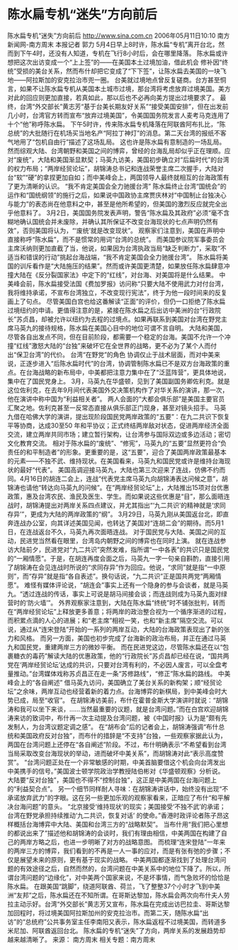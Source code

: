 # 陈水扁专机“迷失”方向前后

陈水扁专机“迷失”方向前后
http://www.sina.com.cn 2006年05月11日10:10 南方新闻网-南方周末
本报记者 郭力
5月4日早上8时许，陈水扁“专机”离开台北，然而到下午4时，还没有人知道，专机在飞行8小时后，会在哪里降落。
陈水扁或许想把这次出访变成一个“上上签”的——在美国本土过境加油，借此机会
修补因“终统”受损的美台关系，然而布什却把它变成了“下下签”，让陈水扁去美国的一块飞地——阿拉斯加的安克拉治市兜一圈。
台美就过境地点曾反复磋商。台方甚至恫言，如果不让陈水扁专机从美国本土城市过境，那台湾将考虑放弃过境美国。美方对此的回应则更加直接，若真如此，那以后也不必再向美方提出过境要求了。
最终，台湾“外交部长”黄志芳“基于台美长期友好关系”“接受美国安排”，但在出发前几小时，台湾官方转而宣布“放弃过境美国”，令美国国务院发言人麦考马克连用了十个“他”称呼陈水扁。
下午5时许，传来陈水扁专机降落在阿联酋阿布扎比，“陈总统”的大批随行在机场买当地名产“阿拉丁神灯”的消息。第二天台湾的报纸不客气地用了“包机自由行”描述了这场乱局。
这也许是陈水扁有意制造的一场乱局。然而综观大陆、台湾朝野和美国之间的博弈，曾经的台海乱局却似乎正在理顺。应对“废统”，大陆和美国渐显默契；马英九访美，美国初步确立对“后扁时代”的台湾的权力布局；“两岸经贸论坛”，胡锦涛总书记和连战荣誉主席二次握手，大陆对台“软”“硬”的拿捏更加自如；而中美峰会上，两国领导人最终就相互的台海政策有了更为清晰的认识。
“我不肯定美国会全力驰援台湾”
陈水扁终止台湾“国统会”的运作和“国统纲领”的施行之后，如果说中国政协主席贾庆林对“中国制止台独决心与能力”的表态尚在他意料之中，甚至是他所希望的，但美国的激烈反应就完全出乎他意料了。
3月2日，美国国务院发表声明，警告“陈水扁及其政府”必须“毫不含糊地确认国统会并未废除，并确认其所保证不改变台海现状的七点声明仍然有效”，否则美国将认为，“‘废统’就是改变现状”。
观察家们注意到，美国在声明中直接称呼“陈水扁”，而不是惯常的用词“台湾的总统”。
而美国参议院军事委员会主席沃纳则更加直截了当，他说，如果因为台湾执政当局“缺乏判断力”，采取“不适当和错误的行动”挑起台海战端，“我不肯定美国会全力驰援台湾”。
陈水扁将美国的训斥看作是“大陆施压的结果”。然而或许美国更清楚，如果放任陈水扁肆意冲撞大陆在《反分裂国家法》中定下的“红线”，对台海、对美国将是什么结果。
中美峰会前，陈水扁接受法国《费加罗报》访问称“只要大陆不使用武力对付台湾，我将维持承诺，不宣布台湾独立，不改变现行宪法”，终于为他一段时间来的反复画上了句点。
尽管美国白宫也给这番解读“正面”的评价，但仍一口拒绝了陈水扁过境纽约的申请。更值得注意的是，紧接在陈水扁之后出访中美洲的台“行政院长”苏贞昌，却被允许以纽约为去程的过境点。如果再联系到美国对台湾在野党主席马英九的接待规格，陈水扁在美国心目中的地位可谓不言自明。
大陆和美国，尽管各自出发点不同，但在目前阶段，都需要一个稳定的台海。美国不允许一个冲撞“红线”激怒大陆的“台独”来破坏它在全世界的战略，更不必为了某个人而付出“保卫台湾”的代价。
台湾“在野党”的角色
协调仅止于战术层面，而对中美来说，正逐步进入“后陈水扁时代”的台湾，协调管制陈水扁已不是双方台海政策的重点。在台海战略的新布局中，中美都把注意力集中在了“泛蓝阵营”，更具体地说，集中在了国民党身上。
3月，马英九在华盛顿，见到了美国副国务卿佐利克。就是这位佐利克，在去年9月间代表美国外交决策机构作了对华关系的演讲，那一次，他在演讲中称中国为“利益相关者”。
两人会面的“大都会俱乐部”是美国主要官员汇聚之地。佐利克甚至一反常态直接从俱乐部正门现身，甚至对镜头招手。
马英九借在哈佛大学的演讲，提出现阶段国民党两岸政策的“五要”：在九二共识下恢复平等协商，达成30至50 年和平协议；正式终结两岸敌对状态，促进两岸经济全面交流，建立两岸共同市场；建立暂行架构，让台湾参与国际双边或多边活动；密切文化教育交流。
相对于陈水扁的“废统”、“修宪”，马英九的“五要”显然更符合“负责任的和平制造者”的形象。更重要的是，这“五要”，迎合了美国两岸政策最基本的元素——不独不武、维持现状。在美国看来，马英九和国民党或许是维持台海现状的最好“代表”。
美国高调迎接马英九，大陆也第三次迎来了连战，仿佛不约而同。4月16日的胡连二会上，连战“代表党主席马英九向胡锦涛表达问候之意”，胡锦涛也请他“转达向马英九的问候”。在“两岸经贸论坛”上，大陆推出15项对台优惠政策，惠及台湾农民、渔民及医生、学生。而如果说这些优惠是“目”，那么面晤连战时，胡锦涛提出对两岸关系四点建议，并尤其指出“‘九二共识’的精神就是‘求同存异’”，更成为大陆的两岸政策的“纲”。
3月29日，马英九刚从美国返台北，即直奔连战办公室，向其详述美国见闻，也转达了美国对“连胡二会”的期待。而5月1日，在连战返台不久，马英九再次面晤连战。
对于国民党与大陆、美国之间的互动，民进党当然看在眼里，台湾岛内朝野之间的博弈也在同时上演。
就在连战参访大陆前夕，民进党对“九二共识”突然发难，指所谓“一中各表”的共识只是国民党的“一厢情愿”。于是，在胡连再度会面之后，马英九一字一句亲自斟酌，直接引用了胡锦涛在会见连战时所说的“求同存异”作为回应。他说，“求同”就是指“一中原则”，而“存异”就是指“各自表述”。换句话说，“九二共识”正是国共两党“两厢情愿”。
难怪有媒体评论说，“胡连会”事实上还有一个隐身的参与会谈者，就是马英九。“透过连战的传话，事实上可说是胡马间接会谈；而连战则成为马英九面对绿营时的‘防火墙’”。
外界观察家注意到，大陆在陈水扁“终统”时不铺张批判，转而在“两岸经贸论坛”上释放更多善意；将两岸的政治整合视为一个循序渐进的过程，而积累点滴的人心的进展；和“老主席”相视一笑，也和“新主席”隔空交流。可以说，通过从“连宋登陆”开始的一系列的两岸互动，大陆的台海政策表现出了新的张力和风格。
而另一方面，美国也初步完成了台海新的政治布局，并正在通过马英九和国民党，重建两岸三方的微妙平衡。
而在民进党这边，尽管陈水扁还在以“包裹糖衣的毒药”解读大陆的优惠政策，他的“行政院长”苏贞昌却已经在说，“国共两党在‘两岸经贸论坛’达成的共识，只要对台湾有利的，不必因人废言，可以全盘考量推动。”台湾媒体戏称苏贞昌正在走一条“苏修路线”，“修正”陈水扁的路线。
中美峰会上的“各自阐述”
借马英九访问，美国确立了美台关系的新构架；顺“经贸论坛”之余味，两岸互动也经营着新的着力点。台海博弈的新棋局，到中美峰会时大势已成，局至“收官”。
在胡锦涛访美前，布什在霍普金斯大学演讲时就说：“胡锦涛和我可以坐下来谈，……当然最重要的议题，就是台湾问题。”而在白宫欢迎胡锦涛来访的致词中，布什再一次主动提及台湾问题，被《中国时报》认为是“颇有先发制人，为台湾议题定调之感”。
在“胡布会”后的记者会上，胡锦涛强调“布什总统和美国政府反对台独”，而布什的措辞是“不支持”台独，一些观察家据此认为，两国在台湾问题上还停在“各自阐述”阶段。不过，布什明确表示“不希望看到台湾当局采取改变台海现状的举动，进而破坏中美关系”，而胡锦涛对此“表示高度赞赏”。
“台湾问题正处在一个非常敏感的时期，中美首脑要借这个机会向台湾发出中美携手的信号。”美国波士顿学院政治学教授陆伯彬对《华盛顿观察》分析说。
大陆要“反对台独”，美国也不得不“控制台独”，这正是中美两国在台海问题上的“利益契合点”。
另一个细节同样耐人寻味：在胡锦涛讲话中，始终没有出现“不承诺放弃武力”的字眼。这在另一些更加乐观的观察家看来，正暗应了布什“和平解决台海问题”的意头。
“北京接受‘维持现状’的现实；美国接受‘不独不武’的承诺；台湾在野党承担持续推动‘九二共识，恢复对话’ 的使命。”香港时政评论者陈子昂这样概括台海博弈中大陆、美国和台湾三方的“战略默契”。
当布什用“我们把心里想的都说出来了”描述他和胡锦涛的会谈时，我们有理由相信，中美两国在构建了自己的两岸方略之后，也进一步明晰了对方的战略意图。
而梳理“连宋登陆”一年来的两岸三方的博弈，我们看到的不再是一人一事的应对，而是有张有弛的步骤；不仅是展望未来的原则，更有基于现实的战略。
中美两国都逐渐找到了处理台湾问题的有效途径之后，自然而然的，台湾问题在中美关系中的地位下降了。所以，所谓台湾问题的“边缘化”，对中美两个国家来说，不是坏事情，而气急败坏的恰恰是陈水扁。
在跟美国“跳脚”，绕道阿联酋、荷兰，飞了整整37个小时才飞到中美洲“友邦”之后，陈水扁还在不知所谓。在哥斯达黎加，陈水扁会两次向布什夫人劳拉主动示好。台湾“外交部长”黄志芳又宣布，陈水扁在完成出访巴拉圭、哥斯达黎加回程时，将过境美国阿拉斯加州的安克拉治市。而第二天，随陈水扁“出访”的“总统府”公共事务室主任李南阳又表示，陈水扁返程不过境美国，而转道多米尼加、阿联酋返回台北。
陈水扁的专机“迷失”了方向，两岸关系的发展趋势却越来越清晰了。 来源：
南方周末
相关专题：南方周末 

